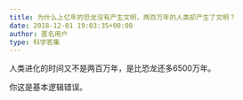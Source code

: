 ```yaml
---
title: 为什么上亿年的恐龙没有产生文明，两百万年的人类却产生了文明？
date: 2018-12-01 19:03:35+00:00
author: 匿名用户
type: 科学答集
---
```

人类进化的时间又不是两百万年，是比恐龙还多6500万年。

你这是基本逻辑错误。


